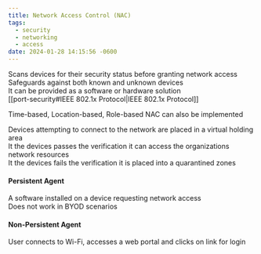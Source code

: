 ```yaml
---
title: Network Access Control (NAC)
tags:
  - security
  - networking
  - access
date: 2024-01-28 14:15:56 -0600
---
```


Scans devices for their security status before granting network access  
Safeguards against both known and unknown devices  
It can be provided as a software or hardware solution  
[[port-security#IEEE 802.1x Protocol|IEEE 802.1x Protocol]]

Time-based, Location-based, Role-based NAC can also be implemented

Devices attempting to connect to the network are placed in a virtual holding area  
It the devices passes the verification it can access the organizations network resources  
It the devices fails the verification it is placed into a quarantined zones

#### Persistent Agent
A software installed on a device requesting network access  
Does not work in BYOD scenarios

#### Non-Persistent Agent
User connects to Wi-Fi, accesses a web portal and clicks on link for login
